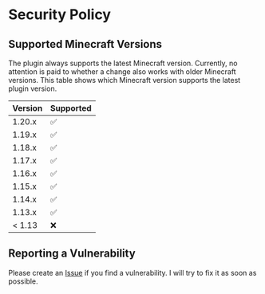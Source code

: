 # Security Policy

## Supported Minecraft Versions

The plugin always supports the latest Minecraft version. Currently, no attention is paid to whether a change also works with older Minecraft versions. This table shows which Minecraft version supports the latest plugin version.

| Version  | Supported          |
| -------- | ------------------ |
| 1.20.x   | :white_check_mark: |
| 1.19.x   | :white_check_mark: |
| 1.18.x   | :white_check_mark: |
| 1.17.x   | :white_check_mark: |
| 1.16.x   | :white_check_mark: |
| 1.15.x   | :white_check_mark: |
| 1.14.x   | :white_check_mark: |
| 1.13.x   | :white_check_mark: |
| < 1.13   | :x:                |

## Reporting a Vulnerability

Please create an [Issue](https://github.com/JeyVDW/WhatsTheSongsName/issues) if you find a vulnerability. I will try to fix it as soon as possible.
